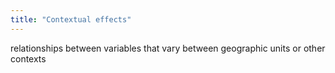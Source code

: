 ```yaml
---
title: "Contextual effects"
---
```

relationships between variables that vary between geographic units or other contexts

